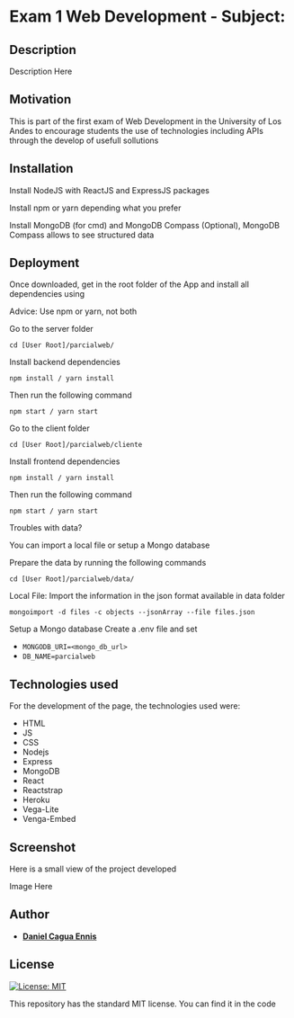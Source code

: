 # Exam 1 Web Development - Subject: 

## Description
Description Here

## Motivation
This is part of the first exam of Web Development in the University of Los Andes to encourage students the use of technologies including APIs through the develop of usefull sollutions 

## Installation
Install NodeJS with ReactJS and ExpressJS packages

Install npm or yarn depending what you prefer

Install MongoDB (for cmd) and MongoDB Compass (Optional), MongoDB Compass allows to see structured data

## Deployment
Once downloaded, get in the root folder of the App and install all dependencies using

Advice: Use npm or yarn, not both

Go to the server folder

`
cd [User Root]/parcialweb/
`

Install backend dependencies

`
npm install / yarn install
`

Then run the following command

`
npm start / yarn start
`

Go to the client folder

`
cd [User Root]/parcialweb/cliente
`

Install frontend dependencies

`
npm install / yarn install
`

Then run the following command

`
npm start / yarn start
`

Troubles with data?

You can import a local file or setup a Mongo database

Prepare the data by running the following commands

`
cd [User Root]/parcialweb/data/
`

Local File:
Import the information in the json format available in data folder

`
mongoimport -d files -c objects --jsonArray --file files.json
`

Setup a Mongo database
Create a .env file and set
* ```MONGODB_URI=<mongo_db_url>```
* ```DB_NAME=parcialweb```

## Technologies used
For the development of the page, the technologies used were:
- HTML
- JS
- CSS
- Nodejs
- Express
- MongoDB
- React
- Reactstrap
- Heroku
- Vega-Lite
- Venga-Embed

## Screenshot 
Here is a small view of the project developed

Image Here

## Author
* [__Daniel Cagua Ennis__](https://github.com/dcagua10)

## License
[![License: MIT](https://img.shields.io/badge/License-MIT-yellow.svg)](https://opensource.org/licenses/MIT)

This repository has the standard MIT license. You can find it in the code
